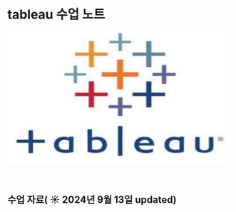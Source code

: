 # tableau 수업 노트

<img src="태블로.jpg" width="500" height="300">

&nbsp;

## 수업 자료( ☀️ 2024년 9월 13일 updated)




